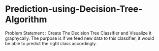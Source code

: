 # Prediction-using-Decision-Tree-Algorithm


Problem Statement : Create The Decision Tree Classifier and Visualize it graphycally.  The purpose is if we feed new data to this classifier, it would be able to predict the right class accordingly.
